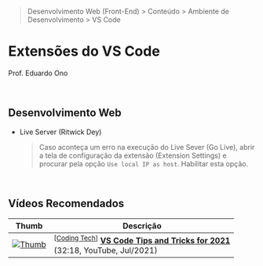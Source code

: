 > Desenvolvimento Web (Front-End) > Conteúdo > Ambiente de Desenvolvimento > VS Code

# Extensões do VS Code

Prof. Eduardo Ono

<br>

## Desenvolvimento Web

* Live Server (Ritwick Dey)

  > Caso aconteça um erro na execução do Live Sever (Go Live), abrir a tela de configuração da extensão (Extension Settings) e procurar pela opção `Use local IP as host`. Habilitar esta opção.

<br>

## Vídeos Recomendados

| Thumb | Descrição |
| :-: | --- |
| [![Thumb](https://img.youtube.com/vi/fyg9Uw3CLUU/default.jpg)](https://www.youtube.com/watch?v=fyg9Uw3CLUU "VS Code Tips and Tricks for 2021") | <sup>[[Coding Tech]]</sup> [__VS Code Tips and Tricks for 2021__](https://www.youtube.com/watch?v=fyg9Uw3CLUU) <br> (32:18, YouTube, Jul/2021)

<br>

[Coding Tech]: https://www.youtube.com/channel/UCtxCXg-UvSnTKPOzLH4wJaQ
